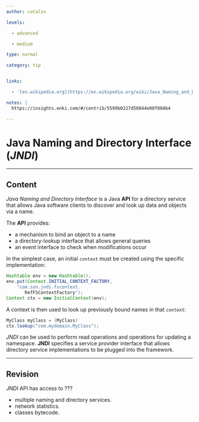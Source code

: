 ```yaml
---
author: catalin

levels:

  - advanced

  - medium

type: normal

category: tip


links:

  - '[en.wikipedia.org](https://en.wikipedia.org/wiki/Java_Naming_and_Directory_Interface){website}'

notes: |
  https://insights.enki.com/#/contrib/5599b0227d50844e00f804b4

---
```


# Java Naming and Directory Interface (*JNDI*)

---
## Content

*Java Naming and Directory Interface* is a Java **API** for a directory service that allows Java software clients to discover and look up data and objects via a name.  
 

The **API** provides:
- a mechanism to bind an object to a name
- a directory-lookup interface that allows general queries
- an event interface to check when modifications occur

In the simplest case, an initial `context` must be created using the specific implementation:
```java
Hashtable env = new Hashtable();
env.put(Context.INITIAL_CONTEXT_FACTORY, 
    "com.sun.jndi.fscontext.
       RefFSContextFactory");
Context ctx = new InitialContext(env);
```

A context is then used to look up previously bound names in that `context`:
```java
MyClass myClass = (MyClass)  
ctx.lookup("com.mydomain.MyClass");

```
*JNDI* can be used to perform read operations and operations for updating a namespace.
**JNDI** specifies a service provider interface that allows directory service implementations to be plugged into the framework.

---
## Revision

JNDI API has access to ???

* multiple naming and directory services.
* network statistics.
* classes bytecode.

